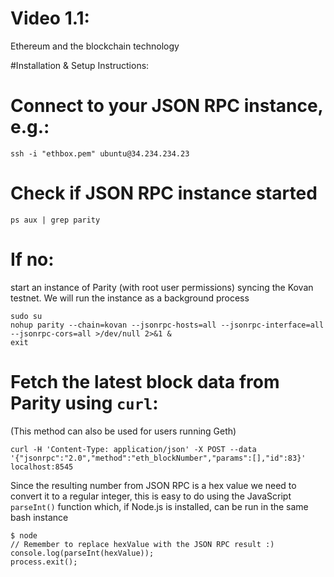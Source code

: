 # Video 1.1: 
Ethereum and the blockchain technology

#Installation & Setup Instructions:

# Connect to your JSON RPC instance, e.g.:
`ssh -i "ethbox.pem" ubuntu@34.234.234.23`

# Check if JSON RPC instance started
`ps aux | grep parity`

# If no: 
start an instance of Parity (with root user permissions) syncing the Kovan testnet. We will run the instance as a background process
```
sudo su
nohup parity --chain=kovan --jsonrpc-hosts=all --jsonrpc-interface=all --jsonrpc-cors=all >/dev/null 2>&1 &
exit
```

# Fetch the latest block data from Parity using `curl`:
(This method can also be used for users running Geth)
```
curl -H 'Content-Type: application/json' -X POST --data '{"jsonrpc":"2.0","method":"eth_blockNumber","params":[],"id":83}' localhost:8545
```

Since the resulting number from JSON RPC is a hex value we need to convert it to a regular integer, this is easy to do using the JavaScript `parseInt()` function which, if Node.js is installed, can be run in the same bash instance
```
$ node
// Remember to replace hexValue with the JSON RPC result :)
console.log(parseInt(hexValue));
process.exit();
```
